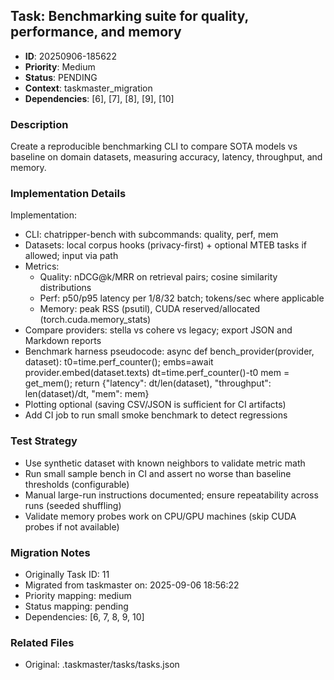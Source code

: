 ## Task: Benchmarking suite for quality, performance, and memory
- **ID**: 20250906-185622
- **Priority**: Medium
- **Status**: PENDING
- **Context**: taskmaster_migration
- **Dependencies**: [6], [7], [8], [9], [10]

### Description
Create a reproducible benchmarking CLI to compare SOTA models vs baseline on domain datasets, measuring accuracy, latency, throughput, and memory.

### Implementation Details
Implementation:
- CLI: chatripper-bench with subcommands: quality, perf, mem
- Datasets: local corpus hooks (privacy-first) + optional MTEB tasks if allowed; input via path
- Metrics:
  - Quality: nDCG@k/MRR on retrieval pairs; cosine similarity distributions
  - Perf: p50/p95 latency per 1/8/32 batch; tokens/sec where applicable
  - Memory: peak RSS (psutil), CUDA reserved/allocated (torch.cuda.memory_stats)
- Compare providers: stella vs cohere vs legacy; export JSON and Markdown reports
- Benchmark harness pseudocode:
async def bench_provider(provider, dataset):
  t0=time.perf_counter(); embs=await provider.embed(dataset.texts)
  dt=time.perf_counter()-t0
  mem = get_mem();
  return {"latency": dt/len(dataset), "throughput": len(dataset)/dt, "mem": mem}
- Plotting optional (saving CSV/JSON is sufficient for CI artifacts)
- Add CI job to run small smoke benchmark to detect regressions


### Test Strategy
- Use synthetic dataset with known neighbors to validate metric math
- Run small sample bench in CI and assert no worse than baseline thresholds (configurable)
- Manual large-run instructions documented; ensure repeatability across runs (seeded shuffling)
- Validate memory probes work on CPU/GPU machines (skip CUDA probes if not available)

### Migration Notes
- Originally Task ID: 11
- Migrated from taskmaster on: 2025-09-06 18:56:22
- Priority mapping: medium
- Status mapping: pending
- Dependencies: [6, 7, 8, 9, 10]

### Related Files
- Original: .taskmaster/tasks/tasks.json
